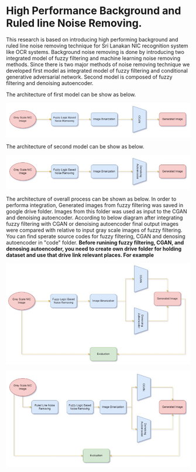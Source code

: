 # High Performance Background and Ruled line Noise Removing.

<!-- <p align="center"> -->
  
<dt>
This research is based on introducing high performing background and ruled line noise removing technique for Sri Lanakan NIC recognition system like OCR systems. Background noise removing is done by introducing two integrated model of fuzzy filtering and machine learning noise removing methods. Since there is two major methods of noise removing technique we developed first model as integrated model of fuzzy filtering and conditional generative adversarial network. Second model  is composed of fuzzy filtering and denoising autoencoder.
</dt> 
<!-- </p> -->

The architecture of first model can be show as below.

![This is an image](images/Model_1.jpg)

The architecture of second model can be show as below.


![This is an image](images/Model_2.jpg)


The architecture of overall process can be shown as below. In order to performa integration, Generated images from fuzzy filtering was saved in google drive folder. Images from this folder was used as input to the CGAN and denoising autoencoder. According to below diagram after integrating fuzzy filtering with CGAN or denoising autoencoder final output images were compared with relative to input gray scale images of fuzzy filtering. You can find sperate source codes for fuzzy filtering, CGAN and denosing autoencoder in "code" folder. **Before runining fuzzy filtering, CGAN, and denosing autoencoder, you need to create own drive folder for holding dataset and use that drive link relevant places. For example**


![This is an image](images/overall_background_noise_removing.jpg)

![This is an image](images/overall.jpg)
